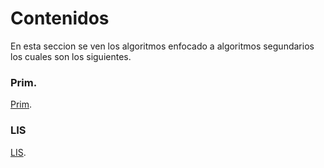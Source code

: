 # Contenidos
En esta seccion se ven los algoritmos enfocado a algoritmos segundarios los cuales son los siguientes.

### Prim.
[Prim](https://github.com/Lutyvr02/Algoritmica/tree/main/Contenidos/Otros/Prim).
### LIS
[LIS](https://github.com/Lutyvr02/Algoritmica/tree/main/Contenidos/Otros/LIS).
